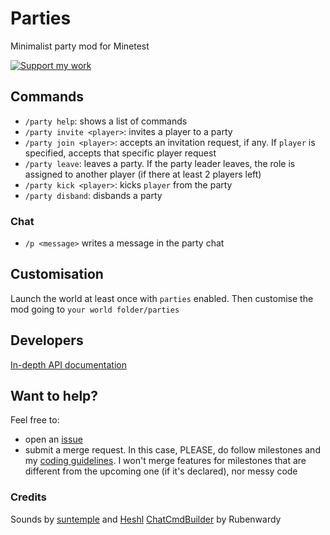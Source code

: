 # Parties

Minimalist party mod for Minetest

<a href="https://liberapay.com/Zughy/"><img src="https://i.imgur.com/4B2PxjP.png" alt="Support my work"/></a>

## Commands
* `/party help`: shows a list of commands
* `/party invite <player>`: invites a player to a party
* `/party join <player>`: accepts an invitation request, if any. If `player` is specified, accepts that specific player request
* `/party leave`: leaves a party. If the party leader leaves, the role is assigned to another player (if there at least 2 players left)
* `/party kick <player>`: kicks `player` from the party
* `/party disband`: disbands a party

### Chat
* `/p <message>` writes a message in the party chat

## Customisation
Launch the world at least once with `parties` enabled. Then customise the mod going to `your world folder/parties`

## Developers
[In-depth API documentation](https://gitlab.com/zughy-friends-minetest/parties/-/blob/master/DOCS.md)

## Want to help?
Feel free to:
* open an [issue](https://gitlab.com/zughy-friends-minetest/arena_lib/-/issues)
* submit a merge request. In this case, PLEASE, do follow milestones and my [coding guidelines](https://cryptpad.fr/pad/#/2/pad/view/-l75iHl3x54py20u2Y5OSAX4iruQBdeQXcO7PGTtGew/embed/). I won't merge features for milestones that are different from the upcoming one (if it's declared), nor messy code

### Credits
Sounds by [suntemple](https://freesound.org/people/suntemple/) and [Heshl](https://freesound.org/people/Heshl/sounds/269153/)
[ChatCmdBuilder](https://content.minetest.net/packages/rubenwardy/lib_chatcmdbuilder/) by Rubenwardy
